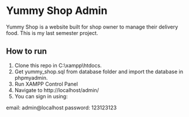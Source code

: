 # Yummy Shop Admin

Yummy Shop is a website built for shop owner to manage their delivery food.
This is my last semester project.

## How to run

1. Clone this repo in C:\xampp\htdocs.
2. Get yummy_shop.sql from database folder and import the database in phpmyadmin.
3. Run XAMPP Control Panel
4. Navigate to http://localhost/admin/
5. You can sign in using:

email: admin@localhost
password: 123123123